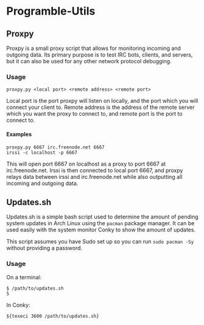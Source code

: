 Programble-Utils
================

Proxpy
------

Proxpy is a small proxy script that allows for monitoring incoming and
outgoing data. Its primary purpose is to test IRC bots, clients, and
servers, but it can also be used for any other network protocol
debugging.

### Usage

    proxpy.py <local port> <remote address> <remote port>

Local port is the port proxpy will listen on locally, and the port
which you will connect your client to. Remote address is the address
of the remote server which you want the proxy to connect to, and
remote port is the port to connect to.

#### Examples

    proxpy.py 6667 irc.freenode.net 6667
    irssi -c localhost -p 6667

This will open port 6667 on localhost as a proxy to port 6667 at
irc.freenode.net. Irssi is then connected to local port 6667, and
proxpy relays data between irssi and irc.freenode.net while also
outputting all incoming and outgoing data.

Updates.sh
----------

Updates.sh is a simple bash script used to determine the amount of
pending system updates in Arch Linux using the `pacman` package
manager. It can be used easily with the system monitor Conky to show
the amount of updates.

This script assumes you have Sudo set up so you can run `sudo pacman
-Sy` without providing a password.

### Usage

On a terminal:

    $ /path/to/updates.sh
    5

In Conky:

    ${texeci 3600 /path/to/updates.sh}

